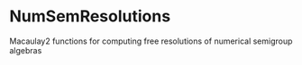 # NumSemResolutions
Macaulay2 functions for computing free resolutions of numerical semigroup algebras
